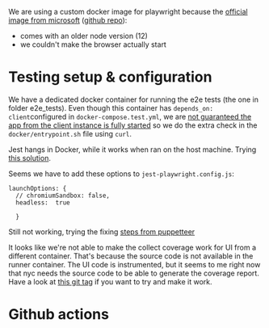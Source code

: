 We are using a custom docker image for playwright because the [official image from microsoft](https://hub.docker.com/_/microsoft-playwright) ([github repo](https://github.com/microsoft/playwright/blob/master/docs/docker/Dockerfile.bionic)):
- comes with an older node version (12)
- we couldn't make the browser actually start

# Testing setup & configuration
We have a dedicated docker container for running the e2e tests (the one in folder e2e_tests). Even though this container has `depends_on: client`configured in `docker-compose.test.yml`, we are [not guaranteed the app from the client instance is fully started](https://docs.docker.com/compose/startup-order/) so we do the extra check in the `docker/entrypoint.sh` file using `curl`.

Jest hangs in Docker, while it works when ran on the host machine. Trying [this solution](https://stackoverflow.com/questions/48846142/jest-hangs-indefinitely-runs-no-tests).

Seems we have to add these options to `jest-playwright.config.js`:
```
launchOptions: {
  // chromiumSandbox: false,
  headless:  true

  }
```
Still not working, trying the fixing [steps from puppetteer](https://github.com/puppeteer/puppeteer/blob/main/docs/troubleshooting.md#running-puppeteer-in-docker)

It looks like we're not able to make the collect coverage work for UI from a different container. That's because the source code is not available in the runner container. The UI code is instrumented, but it seems to me right now that nyc needs the source code to be able to generate the coverage report. Have a look at [this git tag](https://github.com/DistributedCollective/TheNurse/thenurse/releases/tag/e2e-dedicated-container-not-working) if you want to try and make it work.

# Github actions